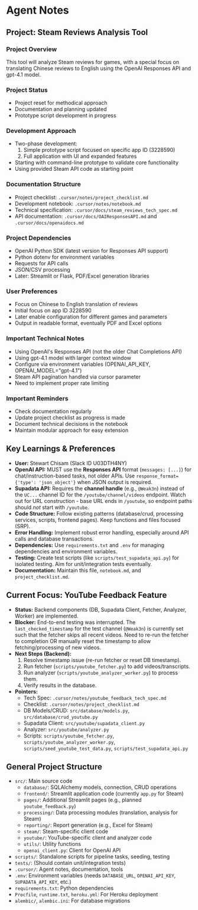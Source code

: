 # Agent Notes

## Project: Steam Reviews Analysis Tool

### Project Overview
This tool will analyze Steam reviews for games, with a special focus on translating Chinese reviews to English using the OpenAI Responses API and gpt-4.1 model.

### Project Status
- Project reset for methodical approach
- Documentation and planning updated
- Prototype script development in progress

### Development Approach
- Two-phase development:
  1. Simple prototype script focused on specific app ID (3228590)
  2. Full application with UI and expanded features
- Starting with command-line prototype to validate core functionality
- Using provided Steam API code as starting point

### Documentation Structure
- Project checklist: `.cursor/notes/project_checklist.md`
- Development notebook: `.cursor/notes/notebook.md`
- Technical specification: `.cursor/docs/steam_reviews_tech_spec.md`
- API documentation: `.cursor/docs/OAIResponsesAPI.md` and `.cursor/docs/openaidocs.md`

### Project Dependencies
- OpenAI Python SDK (latest version for Responses API support)
- Python dotenv for environment variables
- Requests for API calls
- JSON/CSV processing
- Later: Streamlit or Flask, PDF/Excel generation libraries

### User Preferences
- Focus on Chinese to English translation of reviews
- Initial focus on app ID 3228590
- Later enable configuration for different games and parameters
- Output in readable format, eventually PDF and Excel options

### Important Technical Notes
- Using OpenAI's Responses API (not the older Chat Completions API)
- Using gpt-4.1 model with larger context window
- Configure via environment variables (OPENAI_API_KEY, OPENAI_MODEL="gpt-4.1")
- Steam API pagination handled via cursor parameter
- Need to implement proper rate limiting

### Important Reminders
- Check documentation regularly
- Update project checklist as progress is made
- Document technical decisions in the notebook
- Maintain modular approach for easy extension

## Key Learnings & Preferences
*   **User:** Stewart Chisam (Slack ID U03DTH4NY)
*   **OpenAI API:** MUST use the **Responses API** format (`messages: [...]`) for chat/instruction-based tasks, not older APIs. Use `response_format={'type': 'json_object'}` when JSON output is required.
*   **Supadata API:** Requires the **channel handle** (e.g., `@Weak3n`) instead of the `UC...` channel ID for the `/youtube/channel/videos` endpoint. Watch out for URL construction - base URL ends in `/youtube`, so endpoint paths should *not* start with `/youtube`.
*   **Code Structure:** Follow existing patterns (database/crud, processing services, scripts, frontend pages). Keep functions and files focused (SRP).
*   **Error Handling:** Implement robust error handling, especially around API calls and database transactions.
*   **Dependencies:** Use `requirements.txt` and `.env` for managing dependencies and environment variables.
*   **Testing:** Create test scripts (like `scripts/test_supadata_api.py`) for isolated testing. Aim for unit/integration tests eventually.
*   **Documentation:** Maintain this file, `notebook.md`, and `project_checklist.md`.

## Current Focus: YouTube Feedback Feature
*   **Status:** Backend components (DB, Supadata Client, Fetcher, Analyzer, Worker) are implemented.
*   **Blocker:** End-to-end testing was interrupted. The `last_checked_timestamp` for the test channel (`@Weak3n`) is currently set such that the fetcher skips all recent videos. Need to re-run the fetcher to completion OR manually reset the timestamp to allow fetching/processing of new videos.
*   **Next Steps (Backend):**
    1. Resolve timestamp issue (re-run fetcher or reset DB timestamp).
    2. Run fetcher (`scripts/youtube_fetcher.py`) to add videos/transcripts.
    3. Run analyzer (`scripts/youtube_analyzer_worker.py`) to process them.
    4. Verify results in the database.
*   **Pointers:**
    *   Tech Spec: `.cursor/notes/youtube_feedback_tech_spec.md`
    *   Checklist: `.cursor/notes/project_checklist.md`
    *   DB Models/CRUD: `src/database/models.py`, `src/database/crud_youtube.py`
    *   Supadata Client: `src/youtube/supadata_client.py`
    *   Analyzer: `src/youtube/analyzer.py`
    *   Scripts: `scripts/youtube_fetcher.py`, `scripts/youtube_analyzer_worker.py`, `scripts/seed_youtube_test_data.py`, `scripts/test_supadata_api.py`

## General Project Structure
*   `src/`: Main source code
    *   `database/`: SQLAlchemy models, connection, CRUD operations
    *   `frontend/`: Streamlit application code (currently `app.py` for Steam)
    *   `pages/`: Additional Streamlit pages (e.g., planned `youtube_feedback.py`)
    *   `processing/`: Data processing modules (translation, analysis for Steam)
    *   `reporting/`: Report generation (e.g., Excel for Steam)
    *   `steam/`: Steam-specific client code
    *   `youtube/`: YouTube-specific client and analyzer code
    *   `utils/`: Utility functions
    *   `openai_client.py`: Client for OpenAI API
*   `scripts/`: Standalone scripts for pipeline tasks, seeding, testing
*   `tests/`: (Should contain unit/integration tests)
*   `.cursor/`: Agent notes, documentation, tools
*   `.env`: Environment variables (needs `DATABASE_URL`, `OPENAI_API_KEY`, `SUPADATA_API_KEY`, etc.)
*   `requirements.txt`: Python dependencies
*   `Procfile`, `runtime.txt`, `heroku.yml`: For Heroku deployment
*   `alembic/`, `alembic.ini`: For database migrations 